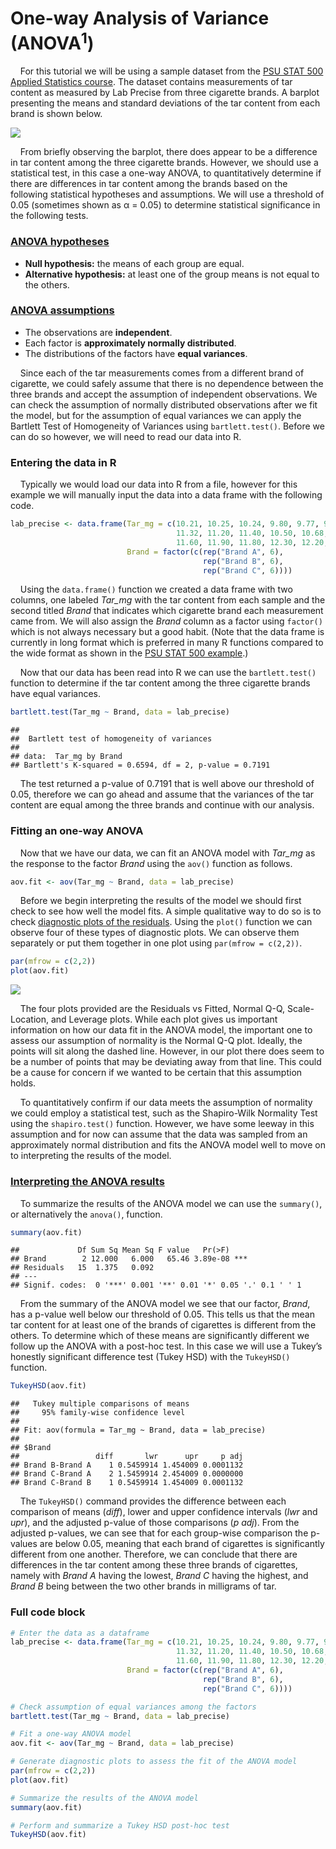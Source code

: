 
# One-way Analysis of Variance (ANOVA<sup>1</sup>)

    For this tutorial we will be using a sample dataset from the [PSU
STAT 500 Applied Statistics
course](https://online.stat.psu.edu/stat500/lesson/10/10.1). The dataset
contains measurements of tar content as measured by Lab Precise from
three cigarette brands. A barplot presenting the means and standard
deviations of the tar content from each brand is shown below.

<img src="img/one-way-ANOVA/bargraph-1.png" style="display: block; margin: auto;" />

    From briefly observing the barplot, there does appear to be a
difference in tar content among the three cigarette brands. However, we
should use a statistical test, in this case a one-way ANOVA, to
quantitatively determine if there are differences in tar content among
the brands based on the following statistical hypotheses and
assumptions. We will use a threshold of 0.05 (sometimes shown as α =
0.05) to determine statistical significance in the following tests.

### [ANOVA hypotheses](https://online.stat.psu.edu/stat500/lesson/10/10.2)

-   **Null hypothesis:** the means of each group are equal.  
-   **Alternative hypothesis:** at least one of the group means is not
    equal to the others.

### [ANOVA assumptions](https://online.stat.psu.edu/stat500/lesson/10/10.2/10.2.1)

-   The observations are **independent**.
-   Each factor is **approximately normally distributed**.
-   The distributions of the factors have **equal variances**.

    Since each of the tar measurements comes from a different brand of
cigarette, we could safely assume that there is no dependence between
the three brands and accept the assumption of independent observations.
We can check the assumption of normally distributed observations after
we fit the model, but for the assumption of equal variances we can apply
the Bartlett Test of Homogeneity of Variances using `bartlett.test()`.
Before we can do so however, we will need to read our data into R.

### Entering the data in R

    Typically we would load our data into R from a file, however for
this example we will manually input the data into a data frame with the
following code.

``` r
lab_precise <- data.frame(Tar_mg = c(10.21, 10.25, 10.24, 9.80, 9.77, 9.73,
                                     11.32, 11.20, 11.40, 10.50, 10.68, 10.90,
                                     11.60, 11.90, 11.80, 12.30, 12.20, 12.20),
                          Brand = factor(c(rep("Brand A", 6),
                                           rep("Brand B", 6),
                                           rep("Brand C", 6))))
```

    Using the `data.frame()` function we created a data frame with two
columns, one labeled *Tar\_mg* with the tar content from each sample and
the second titled *Brand* that indicates which cigarette brand each
measurement came from. We will also assign the *Brand* column as a
factor using `factor()` which is not always necessary but a good habit.
(Note that the data frame is currently in long format which is preferred
in many R functions compared to the wide format as shown in the [PSU
STAT 500 example](https://online.stat.psu.edu/stat500/lesson/10/10.1).)

    Now that our data has been read into R we can use the
`bartlett.test()` function to determine if the tar content among the
three cigarette brands have equal variances.

``` r
bartlett.test(Tar_mg ~ Brand, data = lab_precise)
```

    ## 
    ##  Bartlett test of homogeneity of variances
    ## 
    ## data:  Tar_mg by Brand
    ## Bartlett's K-squared = 0.6594, df = 2, p-value = 0.7191

    The test returned a p-value of 0.7191 that is well above our
threshold of 0.05, therefore we can go ahead and assume that the
variances of the tar content are equal among the three brands and
continue with our analysis.

### Fitting an one-way ANOVA

    Now that we have our data, we can fit an ANOVA model with *Tar\_mg*
as the response to the factor *Brand* using the `aov()` function as
follows.

``` r
aov.fit <- aov(Tar_mg ~ Brand, data = lab_precise)
```

    Before we begin interpreting the results of the model we should
first check to see how well the model fits. A simple qualitative way to
do so is to check [diagnostic plots of the
residuals](https://online.stat.psu.edu/stat462/node/117/). Using the
`plot()` function we can observe four of these types of diagnostic
plots. We can observe them separately or put them together in one plot
using `par(mfrow = c(2,2))`.

``` r
par(mfrow = c(2,2))
plot(aov.fit)
```

<img src="img/one-way-ANOVA/diagnostics-1.png" style="display: block; margin: auto;" />

    The four plots provided are the Residuals vs Fitted, Normal Q-Q,
Scale-Location, and Leverage plots. While each plot gives us important
information on how our data fit in the ANOVA model, the important one to
assess our assumption of normality is the Normal Q-Q plot. Ideally, the
points will sit along the dashed line. However, in our plot there does
seem to be a number of points that may be deviating away from that line.
This could be a cause for concern if we wanted to be certain that this
assumption holds.

    To quantitatively confirm if our data meets the assumption of
normality we could employ a statistical test, such as the Shapiro-Wilk
Normality Test using the `shapiro.test()` function. However, we have
some leeway in this assumption and for now can assume that the data was
sampled from an approximately normal distribution and fits the ANOVA
model well to move on to interpreting the results of the model.

### [Interpreting the ANOVA results](https://online.stat.psu.edu/stat485/lesson/12/12.2)

    To summarize the results of the ANOVA model we can use the
`summary()`, or alternatively the `anova()`, function.

``` r
summary(aov.fit)
```

    ##             Df Sum Sq Mean Sq F value   Pr(>F)    
    ## Brand        2 12.000   6.000   65.46 3.89e-08 ***
    ## Residuals   15  1.375   0.092                     
    ## ---
    ## Signif. codes:  0 '***' 0.001 '**' 0.01 '*' 0.05 '.' 0.1 ' ' 1

    From the summary of the ANOVA model we see that our factor, *Brand*,
has a p-value well below our threshold of 0.05. This tells us that the
mean tar content for at least one of the brands of cigarettes is
different from the others. To determine which of these means are
significantly different we follow up the ANOVA with a post-hoc test. In
this case we will use a Tukey’s honestly significant difference test
(Tukey HSD) with the `TukeyHSD()` function.

``` r
TukeyHSD(aov.fit)
```

    ##   Tukey multiple comparisons of means
    ##     95% family-wise confidence level
    ## 
    ## Fit: aov(formula = Tar_mg ~ Brand, data = lab_precise)
    ## 
    ## $Brand
    ##                 diff       lwr      upr     p adj
    ## Brand B-Brand A    1 0.5459914 1.454009 0.0001132
    ## Brand C-Brand A    2 1.5459914 2.454009 0.0000000
    ## Brand C-Brand B    1 0.5459914 1.454009 0.0001132

    The `TukeyHSD()` command provides the difference between each
comparison of means (*diff*), lower and upper confidence intervals
(*lwr* and *upr*), and the adjusted p-value of those comparisons (*p
adj*). From the adjusted p-values, we can see that for each group-wise
comparison the p-values are below 0.05, meaning that each brand of
cigarettes is significantly different from one another. Therefore, we
can conclude that there are differences in the tar content among these
three brands of cigarettes, namely with *Brand A* having the lowest,
*Brand C* having the highest, and *Brand B* being between the two other
brands in milligrams of tar.

### Full code block

``` r
# Enter the data as a dataframe
lab_precise <- data.frame(Tar_mg = c(10.21, 10.25, 10.24, 9.80, 9.77, 9.73,
                                     11.32, 11.20, 11.40, 10.50, 10.68, 10.90,
                                     11.60, 11.90, 11.80, 12.30, 12.20, 12.20),
                          Brand = factor(c(rep("Brand A", 6),
                                           rep("Brand B", 6),
                                           rep("Brand C", 6))))

# Check assumption of equal variances among the factors
bartlett.test(Tar_mg ~ Brand, data = lab_precise)

# Fit a one-way ANOVA model
aov.fit <- aov(Tar_mg ~ Brand, data = lab_precise)

# Generate diagnostic plots to assess the fit of the ANOVA model
par(mfrow = c(2,2))
plot(aov.fit)

# Summarize the results of the ANOVA model
summary(aov.fit)

# Perform and summarize a Tukey HSD post-hoc test
TukeyHSD(aov.fit)
```
